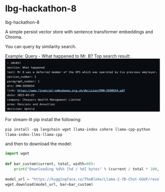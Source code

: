 # lbg-hackathon-8
lbg-hackathon-8

A simple persist vector store with sentence transformer embeddings and Chroma.

You can query by similarity search.

Example:
Query - What happened to Mr. B?
Top search result:
![top search result](docs/simple-query-search.png)


For stream-lit pip install the following:

`pip install -qq langchain wget llama-index cohere llama-cpp-python llama-index-llms-llama-cpp`

and then to download the model:

```python 
import wget 

def bar_custom(current, total, width=80):
    print("Downloading %d%% [%d / %d] bytes" % (current / total * 100, current, total))

model_url = "https://huggingface.co/TheBloke/Llama-2-7B-Chat-GGUF/resolve/main/llama-2-7b-chat.Q2_K.gguf"
wget.download(model_url, bar=bar_custom)
```